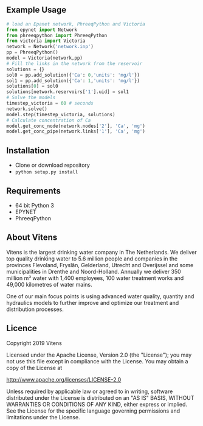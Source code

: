 ## Example Usage
```python
# load an Epanet network, PhreeqPython and Victoria
from epynet import Network
from phreeqpython import PhreeqPython
from victoria import Victoria
network = Network('network.inp')
pp = PhreeqPython()
model = Victoria(network,pp)
# Fill the links in the network from the reservoir
solutions = {}
sol0 = pp.add_solution({'Ca': 0,'units': 'mg/l'})
sol1 = pp.add_solution({'Ca': 1,'units': 'mg/l'})
solutions[0] = sol0
solutions[network.reservoirs['1'].uid] = sol1
# Solve the models
timestep_victoria = 60 # seconds
network.solve()
model.step(timestep_victoria, solutions)
# Calculate concentration of Ca
model.get_conc_node(network.nodes['2'], 'Ca', 'mg')
model.get_conc_pipe(network.links['1'], 'Ca', 'mg')
```
## Installation
* Clone or download repository
* ```python setup.py install```

## Requirements
* 64 bit Python 3
* EPYNET 
* PhreeqPython

## About Vitens

Vitens is the largest drinking water company in The Netherlands. We deliver top quality drinking water to 5.6 million people and companies in the provinces Flevoland, Fryslân, Gelderland, Utrecht and Overijssel and some municipalities in Drenthe and Noord-Holland. Annually we deliver 350 million m³ water with 1,400 employees, 100 water treatment works and 49,000 kilometres of water mains.

One of our main focus points is using advanced water quality, quantity and hydraulics models to further improve and optimize our treatment and distribution processes.

## Licence

Copyright 2019 Vitens

Licensed under the Apache License, Version 2.0 (the "License"); you may not use this file except in compliance with the License. You may obtain a copy of the License at

http://www.apache.org/licenses/LICENSE-2.0

Unless required by applicable law or agreed to in writing, software distributed under the License is distributed on an "AS IS" BASIS, WITHOUT WARRANTIES OR CONDITIONS OF ANY KIND, either express or implied. See the License for the specific language governing permissions and limitations under the License.